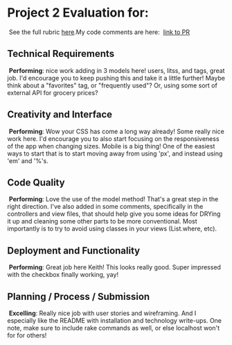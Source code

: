 # Project 2 Evaluation for:
​
See the full rubric [here](https://github.com/ga-wdi-exercises/project2/blob/master/evaluation.md).
​
My code comments are here:
​
[link to PR](https://github.com/khenry10/thrive/pull/1)
​
## Technical Requirements
​
**Performing**: nice work adding in 3 models here! users, litss, and tags, great job. I'd encourage you to keep pushing this and take it a little further! Maybe think about a "favorites" tag, or "frequently used"? Or, using some sort of external API for grocery prices?
​
## Creativity and Interface
​
**Performing**: Wow your CSS has come a long way already! Some really nice work here. I'd encourage you to also start focusing on the responsiveness of the app when changing sizes. Mobile is a big thing! One of the easiest ways to start that is to start moving away from using 'px', and instead using 'em' and '%'s.
​
## Code Quality
​
**Performing**: Love the use of the model method! That's a great step in the right direction. I've also added in some comments, specifically in the controllers and view files, that should help give you some ideas for DRYing it up and cleaning some other parts to be more conventional. Most importantly is to try to avoid using classes in your views (List.where, etc).
​
## Deployment and Functionality
​
**Performing**: Great job here Keith! This looks really good. Super impressed with the checkbox finally working, yay!
​
## Planning / Process / Submission
​
**Excelling**: Really nice job with user stories and wireframing. And I especially like the README with installation and technology write-ups. One note, make sure to include rake commands as well, or else localhost won't for for others!
